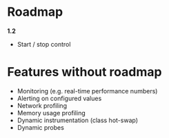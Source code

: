 # Roadmap #

**1.2**
  * Start / stop control

# Features without roadmap #

  * Monitoring (e.g. real-time performance numbers)
  * Alerting on configured values
  * Network profiling
  * Memory usage profiling
  * Dynamic instrumentation (class hot-swap)
  * Dynamic probes